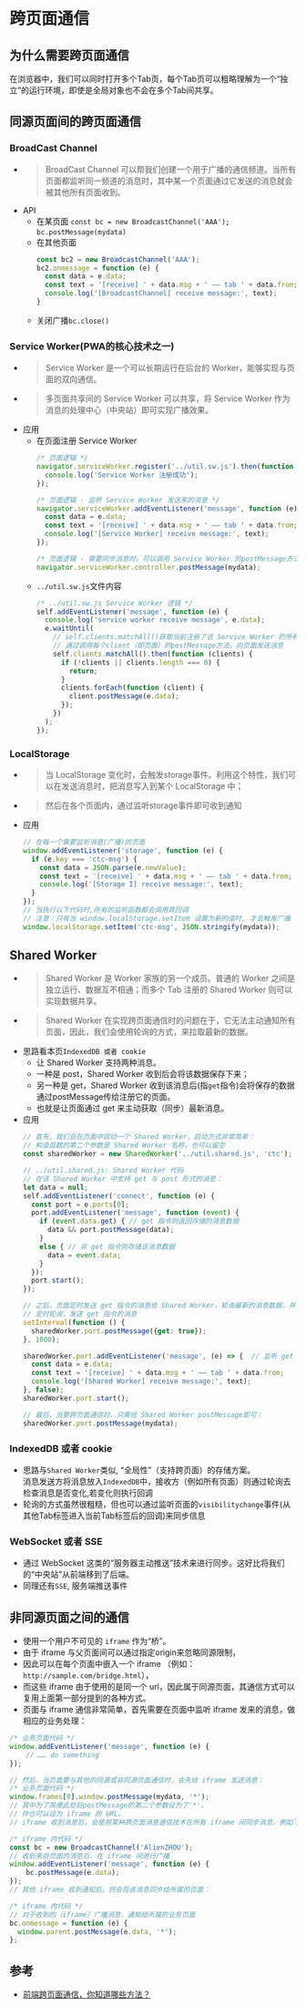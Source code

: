 # 跨页面通信

## 为什么需要跨页面通信
在浏览器中，我们可以同时打开多个Tab页，每个Tab页可以粗略理解为一个“独立”的运行环境，即使是全局对象也不会在多个Tab间共享。  

## 同源页面间的跨页面通信
### BroadCast Channel
- > BroadCast Channel 可以帮我们创建一个用于广播的通信频道。当所有页面都监听同一频道的消息时，其中某一个页面通过它发送的消息就会被其他所有页面收到。
- API
  * 在某页面
    `const bc = new BroadcastChannel('AAA');`  
    `bc.postMessage(mydata)`
  * 在其他页面
    ```js
    const bc2 = new BroadcastChannel('AAA');
    bc2.onmessage = function (e) {
      const data = e.data;
      const text = '[receive] ' + data.msg + ' —— tab ' + data.from;
      console.log('[BroadcastChannel] receive message:', text);
    }
    ```
  * 关闭广播`bc.close()`
### Service Worker(PWA的核心技术之一)
- > Service Worker 是一个可以长期运行在后台的 Worker，能够实现与页面的双向通信。
- > 多页面共享间的 Service Worker 可以共享，将 Service Worker 作为消息的处理中心（中央站）即可实现广播效果。
- 应用
  * 在页面注册 Service Worker
    ```js
    /* 页面逻辑 */
    navigator.serviceWorker.register('../util.sw.js').then(function () {
      console.log('Service Worker 注册成功');
    });

    /* 页面逻辑 - 监听 Service Worker 发送来的消息 */
    navigator.serviceWorker.addEventListener('message', function (e) {
      const data = e.data;
      const text = '[receive] ' + data.msg + ' —— tab ' + data.from;
      console.log('[Service Worker] receive message:', text);
    });

    /* 页面逻辑 - 需要同步消息时，可以调用 Service Worker 的postMessage方法*/
    navigator.serviceWorker.controller.postMessage(mydata);
    ```
  * `../util.sw.js`文件内容
    ```js
    /* ../util.sw.js Service Worker 逻辑 */
    self.addEventListener('message', function (e) {
      console.log('service worker receive message', e.data);
      e.waitUntil(
        // self.clients.matchAll()获取当前注册了该 Service Worker 的所有页面，
        // 通过调用每个client（即页面）的postMessage方法，向页面发送消息
        self.clients.matchAll().then(function (clients) {
          if (!clients || clients.length === 0) {
            return;
          }
          clients.forEach(function (client) {
            client.postMessage(e.data);
          });
        })
      );
    });
    ```


### LocalStorage
- > 当 LocalStorage 变化时，会触发storage事件。利用这个特性，我们可以在发送消息时，把消息写入到某个 LocalStorage 中；
- > 然后在各个页面内，通过监听storage事件即可收到通知 
- 应用
  ```js
  // 在每一个需要监听消息(广播)的页面
  window.addEventListener('storage', function (e) {
    if (e.key === 'ctc-msg') {
      const data = JSON.parse(e.newValue);
      const text = '[receive] ' + data.msg + ' —— tab ' + data.from;
      console.log('[Storage I] receive message:', text);
    }
  });
  // 当执行以下代码时,所有的监听函数都会调用其回调 
  // 注意：只有当 window.localStorage.setItem 设置为新的值时, 才会触发广播
  window.localStorage.setItem('ctc-msg', JSON.stringify(mydata));
  ```

## Shared Worker
- > Shared Worker 是 Worker 家族的另一个成员。普通的 Worker 之间是独立运行、数据互不相通；而多个 Tab 注册的 Shared Worker 则可以实现数据共享。
- > Shared Worker 在实现跨页面通信时的问题在于，它无法主动通知所有页面，因此，我们会使用轮询的方式，来拉取最新的数据。
- 思路看本页`IndexedDB 或者 cookie`
  * 让 Shared Worker 支持两种消息。
  * 一种是 post，Shared Worker 收到后会将该数据保存下来；
  * 另一种是 get，Shared Worker 收到该消息后(指`get`指令)会将保存的数据通过postMessage传给注册它的页面。
  * 也就是让页面通过 get 来主动获取（同步）最新消息。
- 应用
  ```js
  // 首先，我们会在页面中启动一个 Shared Worker，启动方式非常简单：
  // 构造函数的第二个参数是 Shared Worker 名称，也可以留空
  const sharedWorker = new SharedWorker('../util.shared.js', 'ctc');

  // ../util.shared.js: Shared Worker 代码 
  // 在该 Shared Worker 中支持 get 与 post 形式的消息：
  let data = null;
  self.addEventListener('connect', function (e) {
    const port = e.ports[0];
    port.addEventListener('message', function (event) {
      if (event.data.get) { // get 指令则返回存储的消息数据
        data && port.postMessage(data);
      }
      else { // 非 get 指令则存储该消息数据
        data = event.data;
      }
    });
    port.start();
  });
  
  // 之后，页面定时发送 get 指令的消息给 Shared Worker，轮询最新的消息数据，并在页面监听返回信息：
  // 定时轮询，发送 get 指令的消息
  setInterval(function () {
    sharedWorker.port.postMessage({get: true});
  }, 1000);
  
  sharedWorker.port.addEventListener('message', (e) => {  // 监听 get 消息的返回数据, 假如数据更新了, 则执行回调
    const data = e.data;
    const text = '[receive] ' + data.msg + ' —— tab ' + data.from;
    console.log('[Shared Worker] receive message:', text);
  }, false);
  sharedWorker.port.start();
  
  // 最后，当要跨页面通信时，只需给 Shared Worker postMessage即可：
  sharedWorker.port.postMessage(mydata);
  ```

### IndexedDB 或者 cookie
- 思路与`Shared Worker`类似, “全局性”（支持跨页面）的存储方案。  
  消息发送方将消息放入`IndexedDB`中，接收方（例如所有页面）则通过轮询去检查消息是否变化,若变化则执行回调
- 轮询的方式虽然很粗糙，但也可以通过监听页面的`visibilitychange`事件(从其他Tab标签进入当前Tab标签后的回调)来同步信息

### WebSocket 或者 SSE
- 通过 WebSocket 这类的“服务器主动推送”技术来进行同步。这好比将我们的“中央站”从前端移到了后端。
- 同理还有`SSE`, 服务端推送事件

## 非同源页面之间的通信
- 使用一个用户不可见的 `iframe` 作为“桥”。
- 由于 iframe 与父页面间可以通过指定origin来忽略同源限制，
- 因此可以在每个页面中嵌入一个 iframe （例如：`http://sample.com/bridge.html`），
- 而这些 iframe 由于使用的是同一个 url，因此属于同源页面，其通信方式可以复用上面第一部分提到的各种方式。
- 页面与 iframe 通信非常简单，首先需要在页面中监听 iframe 发来的消息，做相应的业务处理：
```js
/* 业务页面代码 */
window.addEventListener('message', function (e) {
    // …… do something
});

// 然后，当页面要与其他的同源或非同源页面通信时，会先给 iframe 发送消息：
/* 业务页面代码 */
window.frames[0].window.postMessage(mydata, '*');
// 其中为了简便此处将postMessage的第二个参数设为了'*'，
// 你也可以设为 iframe 的 URL。
// iframe 收到消息后，会使用某种跨页面消息通信技术在所有 iframe 间同步消息，例如下面使用的 Broadcast Channel：

/* iframe 内代码 */
const bc = new BroadcastChannel('AlienZHOU');
// 收到来自页面的消息后，在 iframe 间进行广播
window.addEventListener('message', function (e) {
    bc.postMessage(e.data);
});
// 其他 iframe 收到通知后，则会将该消息同步给所属的页面：

/* iframe 内代码 */
// 对于收到的（iframe）广播消息，通知给所属的业务页面
bc.onmessage = function (e) {
  window.parent.postMessage(e.data, '*');
};
```

## 参考
- [前端跨页面通信，你知道哪些方法？](https://mp.weixin.qq.com/s?__biz=MzA4ODUzNTE2Nw==&mid=2451046064&idx=1&sn=b71808db26fd334835c8c1d59e4273a0&chksm=87cbe7a0b0bc6eb675156761d48fba41cf684ffd4238d11b8542500904658768f95571372ddf&mpshare=1&scene=1&srcid=&pass_ticket=hlYQ9rNS6cqtX1eQZkO9TPcB5GMz4GZ9LQq9%2F3mQem8ZaN8bIBja5L17oC4EmTQ7#rd)